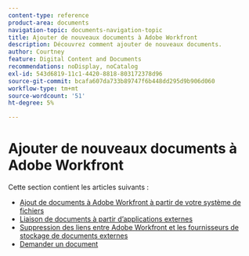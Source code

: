 ```yaml
---
content-type: reference
product-area: documents
navigation-topic: documents-navigation-topic
title: Ajouter de nouveaux documents à Adobe Workfront
description: Découvrez comment ajouter de nouveaux documents.
author: Courtney
feature: Digital Content and Documents
recommendations: noDisplay, noCatalog
exl-id: 543d6819-11c1-4420-8818-803172378d96
source-git-commit: bcafa607da733b89747f6b448dd295d9b906d060
workflow-type: tm+mt
source-wordcount: '51'
ht-degree: 5%

---
```


# Ajouter de nouveaux documents à Adobe Workfront

Cette section contient les articles suivants :

* [Ajout de documents à Adobe Workfront à partir de votre système de fichiers](../../documents/adding-documents-to-workfront/add-documents-from-file-system.md)
* [Liaison de documents à partir d’applications externes](../../documents/adding-documents-to-workfront/link-documents-from-external-apps.md)
* [Suppression des liens entre Adobe Workfront et les fournisseurs de stockage de documents externes](../../documents/adding-documents-to-workfront/remove-links-between-wf-and-doc-apps.md)
* [Demander un document](../../documents/adding-documents-to-workfront/request-a-document.md)
